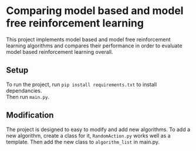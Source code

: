 # Comparing model based and model free reinforcement learning
This project implements model based and model free 
reinforcement learning algorithms and compares their performance
in order to evaluate model based reinforcement learning overall.

## Setup
To run the project, run `pip install requirements.txt` to install dependancies.  
Then run `main.py`.

## Modification
The project is designed to easy to modify and add new algorithms.
To add a new algorithm, create a class for it, `RandomAction.py` works well as a template.  Then add the new class to
`algorithm_list` in main.py.